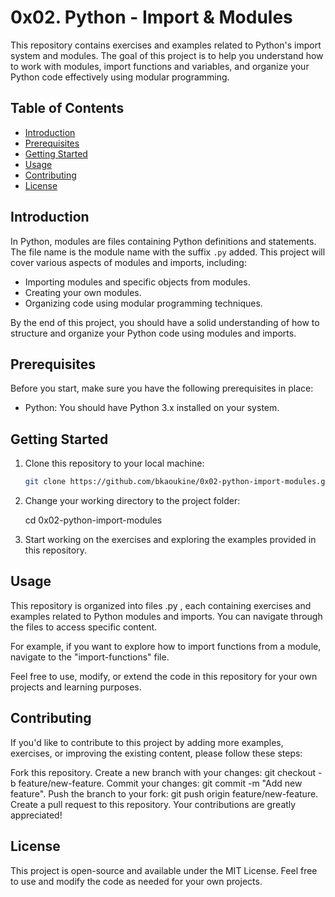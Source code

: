 # 0x02. Python - Import & Modules

This repository contains exercises and examples related to Python's import system and modules. The goal of this project is to help you understand how to work with modules, import functions and variables, and organize your Python code effectively using modular programming.

## Table of Contents

- [Introduction](#introduction)
- [Prerequisites](#prerequisites)
- [Getting Started](#getting-started)
- [Usage](#usage)
- [Contributing](#contributing)
- [License](#license)

## Introduction

In Python, modules are files containing Python definitions and statements. The file name is the module name with the suffix `.py` added. This project will cover various aspects of modules and imports, including:

- Importing modules and specific objects from modules.
- Creating your own modules.
- Organizing code using modular programming techniques.

By the end of this project, you should have a solid understanding of how to structure and organize your Python code using modules and imports.

## Prerequisites

Before you start, make sure you have the following prerequisites in place:

- Python: You should have Python 3.x installed on your system.

## Getting Started

1. Clone this repository to your local machine:

   ```bash
   git clone https://github.com/bkaoukine/0x02-python-import-modules.git
2. Change your working directory to the project folder:

    cd 0x02-python-import-modules
3. Start working on the exercises and exploring the examples provided in this repository.

## Usage
This repository is organized into files .py , each containing exercises and examples related to Python modules and imports. You can navigate through the files to access specific content.

For example, if you want to explore how to import functions from a module, navigate to the "import-functions" file.

Feel free to use, modify, or extend the code in this repository for your own projects and learning purposes.

## Contributing
If you'd like to contribute to this project by adding more examples, exercises, or improving the existing content, please follow these steps:

Fork this repository.
Create a new branch with your changes: git checkout -b feature/new-feature.
Commit your changes: git commit -m "Add new feature".
Push the branch to your fork: git push origin feature/new-feature.
Create a pull request to this repository.
Your contributions are greatly appreciated!

## License
This project is open-source and available under the MIT License. Feel free to use and modify the code as needed for your own projects.
